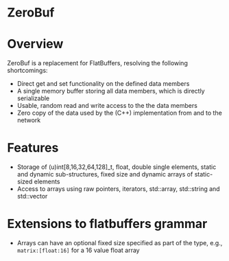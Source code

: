 ZeroBuf
=======

# Overview

ZeroBuf is a replacement for FlatBuffers, resolving the following
shortcomings:

* Direct get and set functionality on the defined data members
* A single memory buffer storing all data members, which is directly
  serializable
* Usable, random read and write access to the the data members
* Zero copy of the data used by the (C++) implementation from and to the network

# Features

* Storage of (u)int[8,16,32,64,128]_t, float, double single elements,
  static and dynamic sub-structures, fixed size and dynamic arrays of
  static-sized elements
* Access to arrays using raw pointers, iterators, std::array,
  std::string and std::vector

# Extensions to flatbuffers grammar

* Arrays can have an optional fixed size specified as part of the type,
  e.g., ```matrix:[float:16]``` for a 16 value float array

